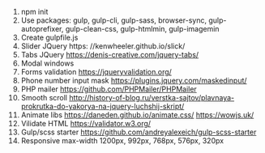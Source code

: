 1. npm init
2. Use packages: gulp, gulp-cli, gulp-sass, browser-sync, gulp-autoprefixer, gulp-clean-css, gulp-htmlmin, gulp-imagemin
3. Create gulpfile.js
4. Slider JQuery https: //kenwheeler.github.io/slick/
5. Tabs JQuery https://denis-creative.com/jquery-tabs/
6. Modal windows 
7. Forms validation https://jqueryvalidation.org/
8. Phone number input mask https://plugins.jquery.com/maskedinput/
9. PHP mailer https://github.com/PHPMailer/PHPMailer
10. Smooth scroll http://history-of-blog.ru/verstka-sajtov/plavnaya-prokrutka-do-yakorya-na-jquery-luchshij-skript/
11. Animate libs https://daneden.github.io/animate.css/ https://wowjs.uk/
12. Vilidate HTML https://validator.w3.org/
13. Gulp/scss starter https://github.com/andreyalexeich/gulp-scss-starter
14. Responsive max-width 1200px, 992px, 768px, 576px, 320px
